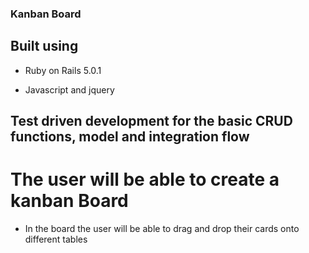 ### Kanban Board

## Built using

* Ruby on Rails 5.0.1

* Javascript and jquery

## Test driven development for the basic CRUD functions, model and integration flow

# The user will be able to create a kanban Board

* In the board the user will be able to drag and drop their cards onto different tables

